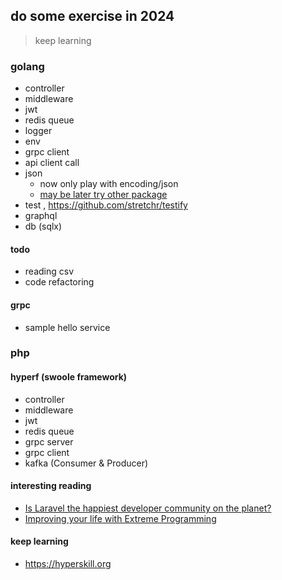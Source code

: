 ## do some exercise in 2024

> keep learning

### golang

- controller
- middleware
- jwt
- redis queue
- logger
- env
- grpc client
- api client call
- json 
  - now only play with encoding/json
  - [may be later try other package](https://github.com/buger/jsonparser?tab=readme-ov-file#benchmarks)
- test , https://github.com/stretchr/testify
- graphql
- db (sqlx)

#### todo
- reading csv
- code refactoring

#### grpc

- sample hello service

### php

#### hyperf (swoole framework)

- controller
- middleware
- jwt
- redis queue
- grpc server
- grpc client
- kafka (Consumer & Producer)

#### interesting reading

- [Is Laravel the happiest developer community on the planet?](https://github.com/readme/featured/laravel-community)
- [Improving your life with Extreme Programming](https://www.youtube.com/watch?v=pXGqRBg-K4Y)

#### keep learning
- https://hyperskill.org